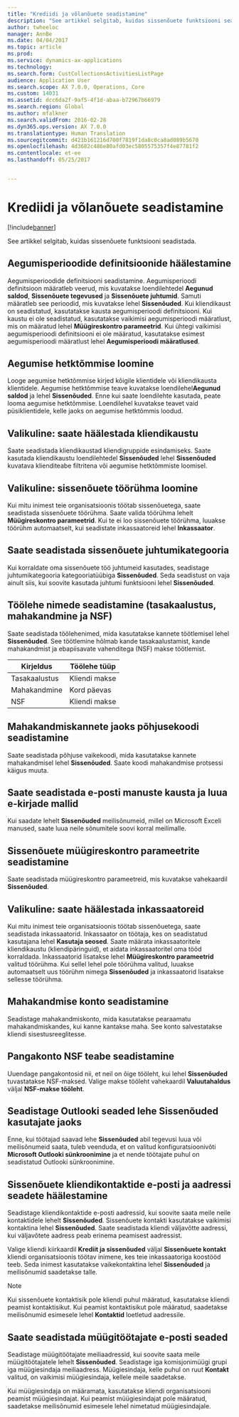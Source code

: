 ```yaml
---
title: "Krediidi ja võlanõuete seadistamine"
description: "See artikkel selgitab, kuidas sissenõuete funktsiooni seadistada."
author: twheeloc
manager: AnnBe
ms.date: 04/04/2017
ms.topic: article
ms.prod: 
ms.service: dynamics-ax-applications
ms.technology: 
ms.search.form: CustCollectionsActivitiesListPage
audience: Application User
ms.search.scope: AX 7.0.0, Operations, Core
ms.custom: 14031
ms.assetid: dcc6da2f-9af5-4f1d-abaa-b72967b66979
ms.search.region: Global
ms.author: mfalkner
ms.search.validFrom: 2016-02-28
ms.dyn365.ops.version: AX 7.0.0
ms.translationtype: Human Translation
ms.sourcegitcommit: d421b161216d700f7819f1da8c0ca8ad089b5670
ms.openlocfilehash: 4d3682c486e80afd03ec5805575357f4e87781f2
ms.contentlocale: et-ee
ms.lasthandoff: 05/25/2017


---
```


# <a name="set-up-credit-and-collections"></a>Krediidi ja võlanõuete seadistamine

[!include[banner](../includes/banner.md)]


See artikkel selgitab, kuidas sissenõuete funktsiooni seadistada.

<a name="set-up-aging-period-definitions"></a>Aegumisperioodide definitsioonide häälestamine
-------------------------------

Aegumisperioodide definitsiooni seadistamine. Aegumisperioodi definitsioon määratleb veerud, mis kuvatakse loendilehtedel **Aegunud saldod**, **Sissenõuete tegevused** ja **Sissenõuete juhtumid**. Samuti määratleb see perioodid, mis kuvatakse lehel **Sissenõuded**. Kui kliendikaust on seadistatud, kasutatakse kausta aegumisperioodi definitsiooni. Kui kaustu ei ole seadistatud, kasutatakse vaikimisi aegumisperioodi määratlust, mis on määratud lehel **Müügireskontro parameetrid**. Kui ühtegi vaikimisi aegumisperioodi definitsiooni ei ole määratud, kasutatakse esimest aegumisperioodi määratlust lehel **Aegumisperioodi määratlused**.

## <a name="create-an-aging-snapshot"></a>Aegumise hetktõmmise loomine
Looge aegumise hetktõmmise kirjed kõigile klientidele või kliendikausta klientidele. Aegumise hetktõmmise teave kuvatakse loendilehel**Aegunud saldod** ja lehel **Sissenõuded**. Enne kui saate loendilehte kasutada, peate looma aegumise hetktõmmise. Loendilehel kuvatakse teavet vaid püsiklientidele, kelle jaoks on aegumise hetktõmmis loodud.

## <a name="optional-set-up-customer-pools"></a>Valikuline: saate häälestada kliendikaustu
Saate seadistada kliendikaustad kliendigruppide esindamiseks. Saate kasutada kliendikaustu loendilehtedel **Sissenõuded** lehel **Sissenõuded** kuvatava klienditeabe filtritena või aegumise hetktõmmiste loomisel.

## <a name="optional-create-a-collections-team"></a>Valikuline: sissenõuete töörühma loomine
Kui mitu inimest teie organisatsioonis töötab sissenõuetega, saate seadistada sissenõuete töörühma. Saate valida töörühma lehelt **Müügireskontro parameetrid**. Kui te ei loo sissenõuete töörühma, luuakse töörühm automaatselt, kui seadistate inkassaatoreid lehel **Inkassaator**.

## <a name="set-up-a-collections-case-category"></a>Saate seadistada sissenõuete juhtumikategooria
Kui korraldate oma sissenõuete töö juhtumeid kasutades, seadistage juhtumikategooria kategooriatüübiga **Sissenõuded**. Seda seadistust on vaja ainult siis, kui soovite kasutada juhtumi funktsiooni lehel **Sissenõuded**.

## <a name="set-up-journal-names-settlement-writeoff-and-nsf"></a>Töölehe nimede seadistamine (tasakaalustus, mahakandmine ja NSF)
Saate seadistada töölehenimed, mida kasutatakse kannete töötlemisel lehel **Sissenõuded**. See töötlemine hõlmab kande tasakaalustamist, kande mahakandmist ja ebapiisavate vahenditega (NSF) makse töötlemist.

| Kirjeldus | Töölehe tüüp     |
|-------------|------------------|
| Tasakaalustus  | Kliendi makse |
| Mahakandmine   | Kord päevas            |
| NSF         | Kliendi makse |

## <a name="set-up-a-reason-code-for-writeoff-transactions"></a>Mahakandmiskannete jaoks põhjusekoodi seadistamine
Saate seadistada põhjuse vaikekoodi, mida kasutatakse kannete mahakandmisel lehel **Sissenõuded**. Saate koodi mahakandmise protsessi käigus muuta.

## <a name="set-up-a-folder-for-email-attachments-and-create-email-templates"></a>Saate seadistada e-posti manuste kausta ja luua e-kirjade mallid
Kui saadate lehelt **Sissenõuded** meilisõnumeid, millel on Microsoft Exceli manused, saate luua neile sõnumitele soovi korral meilimalle.

## <a name="set-up-accounts-receivable-parameters-for-collections"></a>Sissenõuete müügireskontro parameetrite seadistamine
Saate seadistada müügireskontro parameetreid, mis kuvatakse vahekaardil **Sissenõuded**.

## <a name="optional-set-up-collections-agents"></a>Valikuline: saate häälestada inkassaatoreid
Kui mitu inimest teie organisatsioonis töötab sissenõuetega, saate seadistada inkassaatorid. Inkassaator on töötaja, kes on seadistatud kasutajana lehel **Kasutaja seosed**. Saate määrata inkassaatoritele kliendikaustu (kliendipäringuid), et aidata inkassaatoritel oma tööd korraldada. Inkassaatorid lisatakse lehel **Müügireskontro parameetrid** valitud töörühma. Kui sellel lehel pole töörühma valitud, luuakse automaatselt uus töörühm nimega **Sissenõuded** ja inkassaatorid lisatakse sellesse töörühma.

## <a name="set-up-a-writeoff-account"></a>Mahakandmise konto seadistamine
Seadistage mahakandmiskonto, mida kasutatakse pearaamatu mahakandmiskandes, kui kanne kantakse maha. See konto salvestatakse kliendi sisestusreeglitesse.

## <a name="set-up-nsf-information-for-bank-accounts"></a>Pangakonto NSF teabe seadistamine
Uuendage pangakontosid nii, et neil on õige tööleht, kui lehel **Sissenõuded** tuvastatakse NSF-maksed. Valige makse tööleht vahekaardil **Valuutahaldus** väljal **NSF-makse tööleht**.

## <a name="set-up-outlook-settings-for-users-of-the-collections-page"></a>Seadistage Outlooki seaded lehe Sissenõuded kasutajate jaoks
Enne, kui töötajad saavad lehe **Sissenõuded** abil tegevusi luua või meilisõnumeid saata, tuleb veenduda, et on valitud konfiguratsioonivõti **Microsoft Outlooki sünkroonimine** ja et nende töötajate puhul on seadistatud Outlooki sünkroonimine.

## <a name="set-up-email-and-address-settings-for-collections-customer-contacts"></a>Sissenõuete kliendikontaktide e-posti ja aadressi seadete häälestamine
Seadistage kliendikontaktide e-posti aadressid, kui soovite saata meile neile kontaktidele lehelt **Sissenõuded**. Sissenõuete kontakti kasutatakse vaikimisi kontaktina lehel **Sissenõuded**. Saate seadistada kliendi väljavõtte aadressi, kui väljavõtete aadress peab erinema peamisest aadressist. 

Valige kliendi kiirkaardil **Krediit ja sissenõuded** väljal **Sissenõuete kontakt** kliendi organisatsioonis töötav inimene, kes teie inkassaatoriga koostööd teeb. Seda inimest kasutatakse vaikekontaktina lehel **Sissenõuded** ja meilisõnumid saadetakse talle. 

> [!NOTE] 
> Kui sissenõuete kontaktisik pole kliendi puhul määratud, kasutatakse kliendi peamist kontaktisikut. Kui peamist kontaktisikut pole määratud, saadetakse meilisõnumid esimesele lehel **Kontaktid** loetletud aadressile.

## <a name="set-up-email-settings-for-salespeople"></a>Saate seadistada müügitöötajate e-posti seaded
Seadistage müügitöötajate meiliaadressid, kui soovite saata meile müügitöötajatele lehelt **Sissenõuded**. Seadistage iga komisjonimüügi grupi iga müügiesindaja meiliaadress. Müügiesindaja, kelle puhul on ruut **Kontakt** valitud, on vaikimisi müügiesindaja, kellele meile saadetakse. 

Kui müügiesindaja on määramata, kasutatakse kliendi organisatsiooni peamist müügiesindajat. Kui peamist müügiesindajat pole määratud, saadetakse meilisõnumid esimesele lehel nimetatud müügiesindajale.




